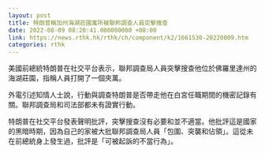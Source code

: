 ```yaml
---
layout: post
title: 特朗普稱加州海湖莊園寓所被聯邦調查人員突擊搜查
date: 2022-08-09 08:20:41.000000000 +08:00
link: https://news.rthk.hk/rthk/ch/component/k2/1661530-20220809.htm
categories: rthk
---
```


美國前總統特朗普在社交平台表示，聯邦調查局人員突擊搜查他位於佛羅里達州的海湖莊園，指稱人員打開了一個夾萬。

外電引述知情人士說，行動與調查特朗普是否帶走他在白宮任職期間的機密記錄有關。聯邦調查局和司法部都未有證實行動。

特朗普在社交平台發表聲明批評，突擊搜查沒有必要和並不適當。他批評這是國家的黑暗時期，因為自己的家被大批聯邦調查局人員「包圍、突襲和佔領」。這從未在前總統身上發生過，批評是「可被起訴的不當行為」。
